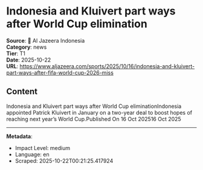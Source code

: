 # Indonesia and Kluivert part ways after World Cup elimination

**Source**: 📰 Al Jazeera Indonesia  
**Category**: news  
**Tier**: T1  
**Date**: 2025-10-22  
**URL**: https://www.aljazeera.com/sports/2025/10/16/indonesia-and-kluivert-part-ways-after-fifa-world-cup-2026-miss

## Content

Indonesia and Kluivert part ways after World Cup eliminationIndonesia appointed Patrick Kluivert in January on a two-year deal to boost hopes of reaching next year’s World Cup.Published On 16 Oct 202516 Oct 2025

---

**Metadata**:
- Impact Level: medium
- Language: en
- Scraped: 2025-10-22T00:21:25.417924
